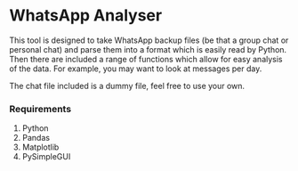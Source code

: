 # WhatsApp Analyser 

This tool is designed to take WhatsApp backup files (be that a group chat or personal chat) and parse them into a format which is easily read by Python. Then there are included a range 
of functions which allow for easy analysis of the data. For example, you may want to look at messages per day. 

The chat file included is a dummy file, feel free to use your own.

### Requirements 

1. Python 
2. Pandas 
3. Matplotlib
4. PySimpleGUI